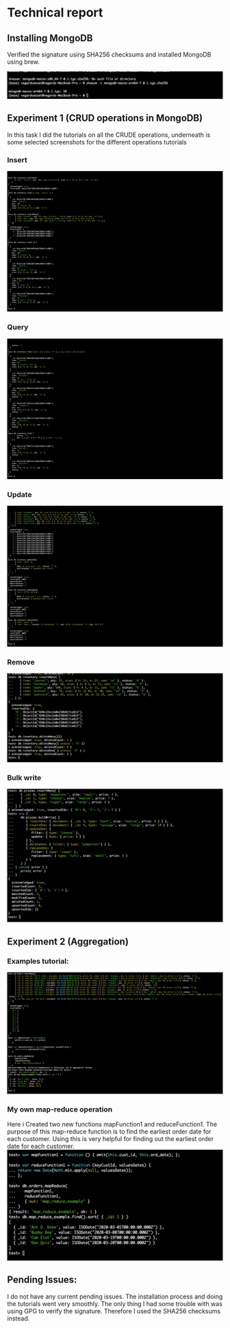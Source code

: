 # Technical report

## Installing MongoDB
Verified the signature using SHA256 checksums and installed MongoDB using brew.

![verification.png](images%2Fverification.png)


## Experiment 1 (CRUD operations in MongoDB)
In this task I did the tutorials on all the CRUDE operations, underneath is some selected screenshots for the different operations tutorials
### Insert
![insertions.png](images%2Finsertions.png)

### Query 
![queries.png](images%2Fqueries.png)

### Update
![update.png](images%2Fupdate.png)

### Remove 
![remove.png](images%2Fremove.png)

### Bulk write
![bulk-write.png](images%2Fbulk-write.png)

## Experiment 2 (Aggregation)
### Examples tutorial: 
![map-reduce.png](images%2Fmap-reduce.png)

### My own map-reduce operation
Here i Created two new functions mapFunction1 and reduceFunction1. 
The purpose of this map-reduce function is to find the earliest order date for 
each customer. Using this is very helpful for finding out the earliest order 
date for each customer. 
![own-map-reduce.png](images%2Fown-map-reduce.png)

## Pending Issues: 
I do not have any current pending issues. The installation process and doing
the tutorials went very smoothly. The only thing I had some trouble with was
using GPG to verify the signature. Therefore I used the SHA256 checksums instead.

